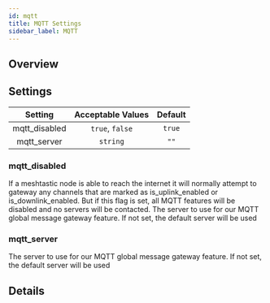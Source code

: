 ```yaml
---
id: mqtt
title: MQTT Settings
sidebar_label: MQTT
---
```


## Overview



## Settings

| Setting | Acceptable Values | Default |
| :-----: | :---------------: | :-----: |
| mqtt_disabled | `true`, `false` | `true` |
| mqtt_server | `string` | `""` |

### mqtt_disabled

If a meshtastic node is able to reach the internet it will normally attempt to gateway any channels that are marked as is_uplink_enabled or is_downlink_enabled. But if this flag is set, all MQTT features will be disabled and no servers will be contacted.
The server to use for our MQTT global message gateway feature. If not set, the default server will be used

### mqtt_server

The server to use for our MQTT global message gateway feature. If not set, the default server will be used

## Details
